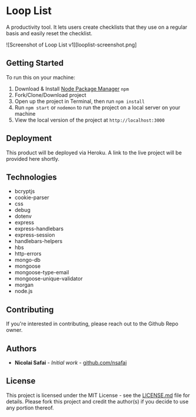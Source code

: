 # Loop List

A productivity tool. It lets users create checklists that they use on a regular basis and easily reset the checklist.

![Screenshot of Loop List v1][looplist-screenshot.png]

## Getting Started

To run this on your machine:
1. Download & Install [Node Package Manager](https://www.npmjs.com/get-npm) `npm`
2. Fork/Clone/Download project
3. Open up the project in Terminal, then run `npm install`
4. Run `npm start` or `nodemon` to run the project on a local server on your machine
5. View the local version of the project at `http://localhost:3000`

## Deployment

This product will be deployed via Heroku. A link to the live project will be provided here shortly.

## Technologies

* bcryptjs
* cookie-parser
* css
* debug
* dotenv
* express
* express-handlebars
* express-session
* handlebars-helpers
* hbs
* http-errors
* mongo-db
* mongoose
* mongoose-type-email
* mongoose-unique-validator
* morgan
* node.js

## Contributing

If you're interested in contributing, please reach out to the Github Repo owner.

## Authors

* **Nicolai Safai** - *Initial work* - [github.com/nsafai](https://github.com/nsafai)

## License

This project is licensed under the MIT License - see the [LICENSE.md](LICENSE.md) file for details. Please fork this project and credit the author(s) if you decide to use any portion thereof.
